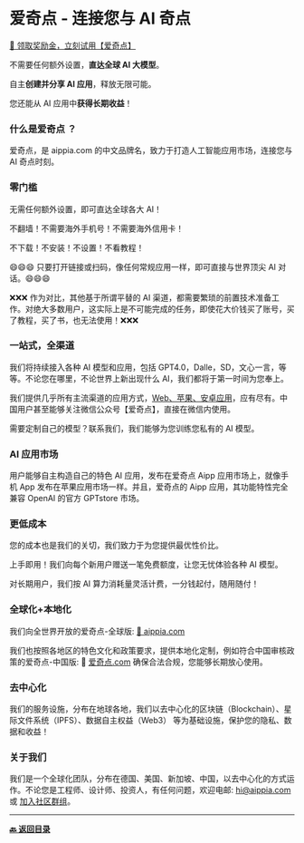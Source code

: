 # 爱奇点 - 连接您与 AI 奇点

[🎁 领取奖励金，立刻试用【爱奇点】](https://u.aippia.com)

不需要任何额外设置，**直达全球 AI 大模型**。

自主**创建并分享 AI 应用**，释放无限可能。

您还能从 AI 应用中**获得长期收益**！

### 什么是爱奇点 ？

爱奇点，是 aippia.com 的中文品牌名，致力于打造人工智能应用市场，连接您与 AI 奇点时刻。

### 零门槛

无需任何额外设置，即可直达全球各大 AI！

不翻墙！不需要海外手机号！不需要海外信用卡！

不下载！不安装！不设置！不看教程！

😄😄😄 只要打开链接或扫码，像任何常规应用一样，即可直接与世界顶尖 AI 对话。😄😄😄

❌❌❌ 作为对比，其他基于所谓平替的 AI 渠道，都需要繁琐的前置技术准备工作。对绝大多数用户，这实际上是不可能完成的任务，即使花大价钱买了账号，买了教程，买了书，也无法使用！❌❌❌

### 一站式，全渠道

我们将持续接入各种 AI 模型和应用，包括 GPT4.0，Dalle，SD，文心一言，等等。不论您在哪里，不论世界上新出现什么 AI，我们都将于第一时间为您奉上。

我们提供几乎所有主流渠道的应用方式，[Web、苹果、安卓应用](https://links.aippia.com)，应有尽有。中国用户甚至能够关注微信公众号【爱奇点】，直接在微信内使用。

需要定制自己的模型？联系我们，我们能够为您训练您私有的 AI 模型。

### AI 应用市场

用户能够自主构造自己的特色 AI 应用，发布在爱奇点 Aipp 应用市场上，就像手机 App 发布在苹果应用市场一样。并且，爱奇点的 Aipp 应用，其功能特性完全兼容 OpenAI 的官方 GPTstore 市场。

### 更低成本

您的成本也是我们的关切，我们致力于为您提供最优性价比。

上手即用！我们向每个新用户赠送一笔免费额度，让您无忧体验各种 AI 模型。

对长期用户，我们按 AI 算力消耗量灵活计费，一分钱起付，随用随付！

### 全球化+本地化

我们向全世界开放的爱奇点-全球版: [🔗 aippia.com](https://u.aippia.com)

我们也按照各地区的特色文化和政策要求，提供本地化定制，例如符合中国审核政策的爱奇点-中国版: 🔗 [爱奇点.com](https://u.爱奇点.com) 确保合法合规，您能够长期放心使用。

### 去中心化

我们的服务设施，分布在地球各地，我们以去中心化的区块链（Blockchain）、星际文件系统（IPFS）、数据自主权益（Web3） 等为基础设施，保护您的隐私、数据和收益！

### 关于我们

我们是一个全球化团队，分布在德国、美国、新加坡、中国，以去中心化的方式运作。不论您是工程师、设计师、投资人，有任何问题，欢迎电邮: [hi@aippia.com](hi@aippia.com) 或 [加入社区群组](https://links.aippia.com)。

---

**[🔙️ 返回目录](./home.md)**
